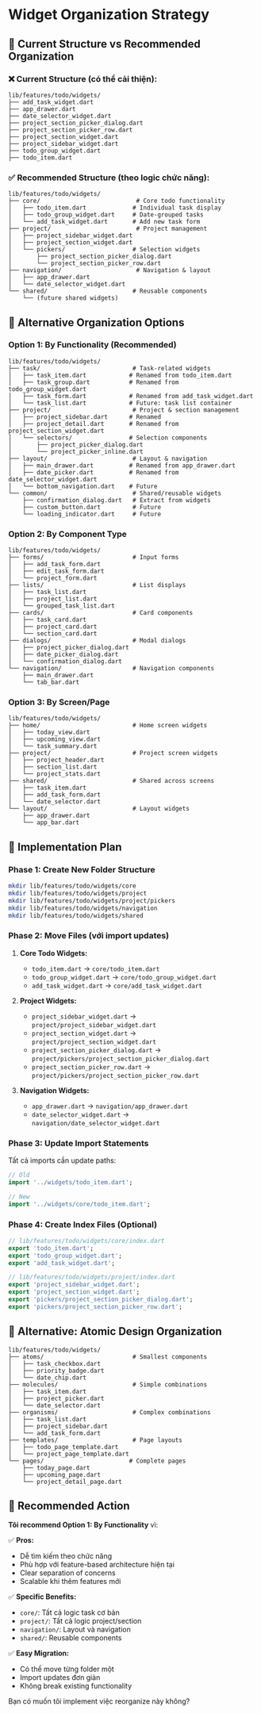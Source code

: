 # Widget Organization Strategy

## 📁 Current Structure vs Recommended Organization

### **❌ Current Structure (có thể cải thiện):**
```
lib/features/todo/widgets/
├── add_task_widget.dart
├── app_drawer.dart  
├── date_selector_widget.dart
├── project_section_picker_dialog.dart
├── project_section_picker_row.dart
├── project_section_widget.dart
├── project_sidebar_widget.dart
├── todo_group_widget.dart
├── todo_item.dart
```

### **✅ Recommended Structure (theo logic chức năng):**

```
lib/features/todo/widgets/
├── core/                           # Core todo functionality
│   ├── todo_item.dart             # Individual task display
│   ├── todo_group_widget.dart     # Date-grouped tasks
│   └── add_task_widget.dart       # Add new task form
├── project/                        # Project management
│   ├── project_sidebar_widget.dart
│   ├── project_section_widget.dart
│   └── pickers/                   # Selection widgets
│       ├── project_section_picker_dialog.dart
│       └── project_section_picker_row.dart
├── navigation/                     # Navigation & layout
│   ├── app_drawer.dart
│   └── date_selector_widget.dart
└── shared/                        # Reusable components
    └── (future shared widgets)
```

## 🎯 Alternative Organization Options

### **Option 1: By Functionality (Recommended)**
```
lib/features/todo/widgets/
├── task/                          # Task-related widgets
│   ├── task_item.dart            # Renamed from todo_item.dart
│   ├── task_group.dart           # Renamed from todo_group_widget.dart  
│   ├── task_form.dart            # Renamed from add_task_widget.dart
│   └── task_list.dart            # Future: task list container
├── project/                       # Project & section management
│   ├── project_sidebar.dart      # Renamed
│   ├── project_detail.dart       # Renamed from project_section_widget.dart
│   └── selectors/                # Selection components
│       ├── project_picker_dialog.dart
│       └── project_picker_inline.dart
├── layout/                        # Layout & navigation
│   ├── main_drawer.dart          # Renamed from app_drawer.dart
│   ├── date_picker.dart          # Renamed from date_selector_widget.dart
│   └── bottom_navigation.dart    # Future
└── common/                        # Shared/reusable widgets
    ├── confirmation_dialog.dart   # Extract from widgets
    ├── custom_button.dart         # Future
    └── loading_indicator.dart     # Future
```

### **Option 2: By Component Type**
```
lib/features/todo/widgets/
├── forms/                         # Input forms
│   ├── add_task_form.dart
│   ├── edit_task_form.dart
│   └── project_form.dart
├── lists/                         # List displays
│   ├── task_list.dart
│   ├── project_list.dart
│   └── grouped_task_list.dart
├── cards/                         # Card components
│   ├── task_card.dart
│   ├── project_card.dart
│   └── section_card.dart
├── dialogs/                       # Modal dialogs
│   ├── project_picker_dialog.dart
│   ├── date_picker_dialog.dart
│   └── confirmation_dialog.dart
└── navigation/                    # Navigation components
    ├── main_drawer.dart
    └── tab_bar.dart
```

### **Option 3: By Screen/Page**
```
lib/features/todo/widgets/
├── home/                          # Home screen widgets
│   ├── today_view.dart
│   ├── upcoming_view.dart
│   └── task_summary.dart
├── project/                       # Project screen widgets
│   ├── project_header.dart
│   ├── section_list.dart
│   └── project_stats.dart
├── shared/                        # Shared across screens
│   ├── task_item.dart
│   ├── add_task_form.dart
│   └── date_selector.dart
└── layout/                        # Layout widgets
    ├── app_drawer.dart
    └── app_bar.dart
```

## 🔧 Implementation Plan

### **Phase 1: Create New Folder Structure**
```bash
mkdir lib/features/todo/widgets/core
mkdir lib/features/todo/widgets/project
mkdir lib/features/todo/widgets/project/pickers
mkdir lib/features/todo/widgets/navigation
mkdir lib/features/todo/widgets/shared
```

### **Phase 2: Move Files (với import updates)**
1. **Core Todo Widgets:**
   - `todo_item.dart` → `core/todo_item.dart`
   - `todo_group_widget.dart` → `core/todo_group_widget.dart`
   - `add_task_widget.dart` → `core/add_task_widget.dart`

2. **Project Widgets:**
   - `project_sidebar_widget.dart` → `project/project_sidebar_widget.dart`
   - `project_section_widget.dart` → `project/project_section_widget.dart`
   - `project_section_picker_dialog.dart` → `project/pickers/project_section_picker_dialog.dart`
   - `project_section_picker_row.dart` → `project/pickers/project_section_picker_row.dart`

3. **Navigation Widgets:**
   - `app_drawer.dart` → `navigation/app_drawer.dart`
   - `date_selector_widget.dart` → `navigation/date_selector_widget.dart`

### **Phase 3: Update Import Statements**
Tất cả imports cần update paths:
```dart
// Old
import '../widgets/todo_item.dart';

// New  
import '../widgets/core/todo_item.dart';
```

### **Phase 4: Create Index Files (Optional)**
```dart
// lib/features/todo/widgets/core/index.dart
export 'todo_item.dart';
export 'todo_group_widget.dart';
export 'add_task_widget.dart';

// lib/features/todo/widgets/project/index.dart
export 'project_sidebar_widget.dart';
export 'project_section_widget.dart';
export 'pickers/project_section_picker_dialog.dart';
export 'pickers/project_section_picker_row.dart';
```

## 🎨 Alternative: Atomic Design Organization

```
lib/features/todo/widgets/
├── atoms/                         # Smallest components
│   ├── task_checkbox.dart
│   ├── priority_badge.dart
│   └── date_chip.dart
├── molecules/                     # Simple combinations
│   ├── task_item.dart
│   ├── project_picker.dart
│   └── date_selector.dart
├── organisms/                     # Complex combinations
│   ├── task_list.dart
│   ├── project_sidebar.dart
│   └── add_task_form.dart
├── templates/                     # Page layouts
│   ├── todo_page_template.dart
│   └── project_page_template.dart
└── pages/                        # Complete pages
    ├── today_page.dart
    ├── upcoming_page.dart
    └── project_detail_page.dart
```

## 📝 Recommended Action

**Tôi recommend Option 1: By Functionality** vì:

✅ **Pros:**
- Dễ tìm kiếm theo chức năng
- Phù hợp với feature-based architecture hiện tại
- Clear separation of concerns
- Scalable khi thêm features mới

✅ **Specific Benefits:**
- `core/`: Tất cả logic task cơ bản
- `project/`: Tất cả logic project/section
- `navigation/`: Layout và navigation
- `shared/`: Reusable components

✅ **Easy Migration:**
- Có thể move từng folder một
- Import updates đơn giản
- Không break existing functionality

Bạn có muốn tôi implement việc reorganize này không?